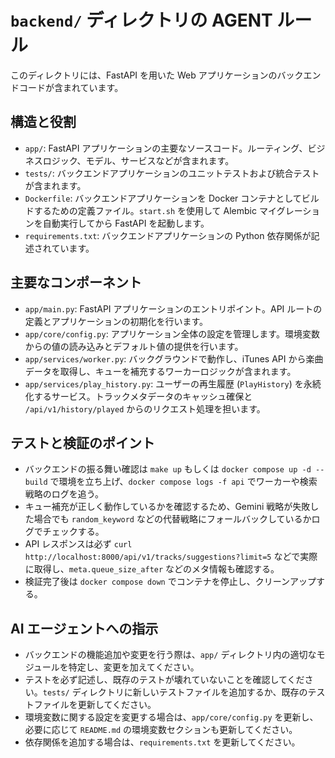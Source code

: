 # `backend/` ディレクトリの AGENT ルール

このディレクトリには、FastAPI を用いた Web アプリケーションのバックエンドコードが含まれています。

## 構造と役割

- `app/`: FastAPI アプリケーションの主要なソースコード。ルーティング、ビジネスロジック、モデル、サービスなどが含まれます。
- `tests/`: バックエンドアプリケーションのユニットテストおよび統合テストが含まれます。
- `Dockerfile`: バックエンドアプリケーションを Docker コンテナとしてビルドするための定義ファイル。`start.sh` を使用して Alembic マイグレーションを自動実行してから FastAPI を起動します。
- `requirements.txt`: バックエンドアプリケーションの Python 依存関係が記述されています。

## 主要なコンポーネント

- `app/main.py`: FastAPI アプリケーションのエントリポイント。API ルートの定義とアプリケーションの初期化を行います。
- `app/core/config.py`: アプリケーション全体の設定を管理します。環境変数からの値の読み込みとデフォルト値の提供を行います。
- `app/services/worker.py`: バックグラウンドで動作し、iTunes API から楽曲データを取得し、キューを補充するワーカーロジックが含まれます。
- `app/services/play_history.py`: ユーザーの再生履歴 (`PlayHistory`) を永続化するサービス。トラックメタデータのキャッシュ確保と `/api/v1/history/played` からのリクエスト処理を担います。

## テストと検証のポイント

- バックエンドの振る舞い確認は `make up` もしくは `docker compose up -d --build` で環境を立ち上げ、`docker compose logs -f api` でワーカーや検索戦略のログを追う。
- キュー補充が正しく動作しているかを確認するため、Gemini 戦略が失敗した場合でも `random_keyword` などの代替戦略にフォールバックしているかログでチェックする。
- API レスポンスは必ず `curl http://localhost:8000/api/v1/tracks/suggestions?limit=5` などで実際に取得し、`meta.queue_size_after` などのメタ情報も確認する。
- 検証完了後は `docker compose down` でコンテナを停止し、クリーンアップする。

## AI エージェントへの指示

- バックエンドの機能追加や変更を行う際は、`app/` ディレクトリ内の適切なモジュールを特定し、変更を加えてください。
- テストを必ず記述し、既存のテストが壊れていないことを確認してください。`tests/` ディレクトリに新しいテストファイルを追加するか、既存のテストファイルを更新してください。
- 環境変数に関する設定を変更する場合は、`app/core/config.py` を更新し、必要に応じて `README.md` の環境変数セクションも更新してください。
- 依存関係を追加する場合は、`requirements.txt` を更新してください。
